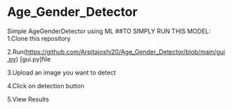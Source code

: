 # Age_Gender_Detector
Simple AgeGenderDetector  using ML
##TO SIMPLY RUN THIS MODEL:
1.Clone this repository

2.Run(https://github.com/Arpitajoshi20/Age_Gender_Detector/blob/main/gui.py) [gui.py]file

3.Upload an image you want to detect

4.Click on detection button

5.View Results

